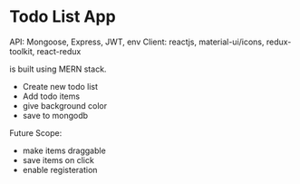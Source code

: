 # Todo List App

API: Mongoose, Express, JWT, env
Client: reactjs, material-ui/icons, redux-toolkit, react-redux

is built using MERN stack.
- Create new todo list
- Add todo items
- give background color
- save to mongodb

Future Scope:
- make items draggable
- save items on click
- enable registeration
